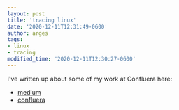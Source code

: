 ```yaml
---
layout: post
title: 'tracing linux'
date: '2020-12-11T12:31:49-0600'
author: arges
tags:
- linux
- tracing
modified_time: '2020-12-11T12:30:27-0600'
---
```


I've written up about some of my work at Confluera here:
- [medium][1]
- [confluera][2]

[1]: https://medium.com/confluera-engineering/tracing-linux-fast-compatible-complete-19cee89b3cf6
[2]: https://www.confluera.com/post/tracing-linux-fast-compatible-complete
